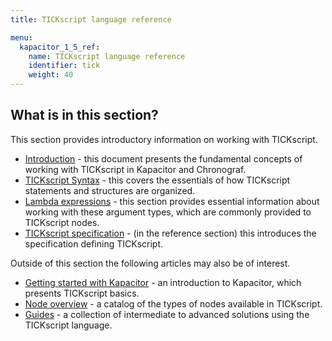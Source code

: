 ```yaml
---
title: TICKscript language reference

menu:
  kapacitor_1_5_ref:
    name: TICKscript language reference
    identifier: tick
    weight: 40
---
```


## What is in this section?

This section provides introductory information on working with TICKscript.

   * [Introduction](/kapacitor/v1.5/tick/introduction/) - this document presents the fundamental concepts of working with TICKscript in Kapacitor and Chronograf.
   * [TICKscript Syntax](/kapacitor/v1.5/tick/syntax/) - this covers the essentials of how TICKscript statements and structures are organized.
   * [Lambda expressions](/kapacitor/v1.5/tick/expr/) - this section provides essential information about working with these argument types, which are commonly provided to TICKscript nodes.
   * [TICKscript specification](/kapacitor/v1.5/reference/spec/) - (in the reference section) this introduces the specification defining TICKscript.

Outside of this section the following articles may also be of interest.

   * [Getting started with Kapacitor](/kapacitor/v1.5/introduction/getting-started/) - an introduction to Kapacitor, which presents TICKscript basics.
   * [Node overview](/kapacitor/v1.5/nodes/) - a catalog of the types of nodes available in TICKscript.
   * [Guides](/kapacitor/v1.5/guides/) - a collection of intermediate to advanced solutions using the TICKscript language.

   <br/>
